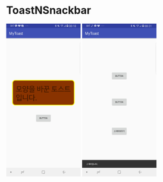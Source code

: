 ToastNSnackbar
==========

<div>
	<img src="./pic/a.jpg" width="200">
	<img src="./pic/b.jpg" width="200">
</div>